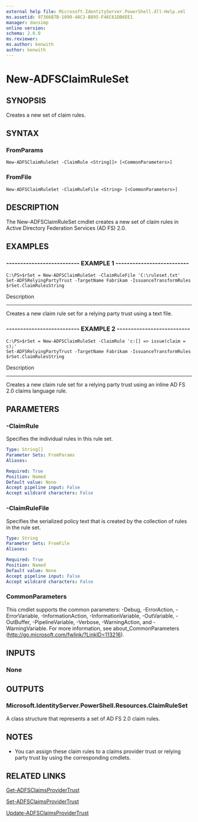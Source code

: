 ```yaml
---
external help file: Microsoft.IdentityServer.PowerShell.dll-Help.xml
ms.assetid: 97366B7B-1099-48C3-B895-F46C61DB6EE1
manager: dansimp
online version: 
schema: 2.0.0
ms.reviewer:
ms.author: kenwith
author: kenwith
---
```


# New-ADFSClaimRuleSet

## SYNOPSIS
Creates a new set of claim rules.

## SYNTAX

### FromParams
```
New-ADFSClaimRuleSet -ClaimRule <String[]> [<CommonParameters>]
```

### FromFile
```
New-ADFSClaimRuleSet -ClaimRuleFile <String> [<CommonParameters>]
```

## DESCRIPTION
The New-ADFSClaimRuleSet cmdlet creates a new set of claim rules in Active Directory Federation Services (AD FS) 2.0.

## EXAMPLES

### -------------------------- EXAMPLE 1 --------------------------
```
C:\PS>$rSet = New-ADFSClaimRuleSet -ClaimRuleFile 'C:\ruleset.txt'
Set-ADFSRelyingPartyTrust -TargetName Fabrikam -IssuanceTransformRules $rSet.ClaimRulesString
```

Description

-----------

Creates a new claim rule set for a relying party trust using a text file.

### -------------------------- EXAMPLE 2 --------------------------
```
C:\PS>$rSet = New-ADFSClaimRuleSet -ClaimRule 'c:[] => issue(claim = c);'
Set-ADFSRelyingPartyTrust -TargetName Fabrikam -IssuanceTransformRules $rSet.ClaimRulesString
```

Description

-----------

Creates a new claim rule set for a relying party trust using an inline AD FS 2.0 claims language rule.

## PARAMETERS

### -ClaimRule
Specifies the individual rules in this rule set.

```yaml
Type: String[]
Parameter Sets: FromParams
Aliases: 

Required: True
Position: Named
Default value: None
Accept pipeline input: False
Accept wildcard characters: False
```

### -ClaimRuleFile
Specifies the serialized policy text that is created by the collection of rules in the rule set.

```yaml
Type: String
Parameter Sets: FromFile
Aliases: 

Required: True
Position: Named
Default value: None
Accept pipeline input: False
Accept wildcard characters: False
```

### CommonParameters
This cmdlet supports the common parameters: -Debug, -ErrorAction, -ErrorVariable, -InformationAction, -InformationVariable, -OutVariable, -OutBuffer, -PipelineVariable, -Verbose, -WarningAction, and -WarningVariable. For more information, see about_CommonParameters (http://go.microsoft.com/fwlink/?LinkID=113216).

## INPUTS

### None

## OUTPUTS

### Microsoft.IdentityServer.PowerShell.Resources.ClaimRuleSet
A class structure that represents a set of AD FS 2.0 claim rules.

## NOTES
* You can assign these claim rules to a claims provider trust or relying party trust by using the corresponding cmdlets.

## RELATED LINKS

[Get-ADFSClaimsProviderTrust](./Get-ADFSClaimsProviderTrust.md)

[Set-ADFSClaimsProviderTrust](./Set-ADFSClaimsProviderTrust.md)

[Update-ADFSClaimsProviderTrust](./Update-ADFSClaimsProviderTrust.md)

